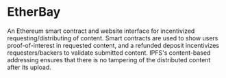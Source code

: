 EtherBay
========

An Ethereum smart contract and website interface for incentivized requesting/distributing of content.
Smart contracts are used to show users proof-of-interest in requested content, and a refunded deposit
incentivizes requesters/backers to validate submitted content. IPFS's content-based addressing ensures
that there is no tampering of the distributed content after its upload.
